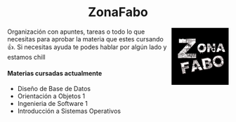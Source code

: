 <h1 align="center">ZonaFabo</h1>

 <p><img width="130" align='right' src="./profile/img.svg"></p>


Organización con apuntes, tareas o todo lo que necesitas para aprobar la materia que estes cursando 👍. Si necesitas ayuda te podes hablar por algún lado y estamos chill 

#### Materias cursadas actualmente

- Diseño de Base de Datos
- Orientación a Objetos 1
- Ingenieria de Software 1
- Introducción a Sistemas Operativos